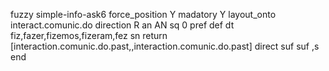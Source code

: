 fuzzy simple-info-ask6
   force_position Y
   madatory Y
   layout_onto interact.comunic.do
   direction R
   an AN
   sq 0
   pref 
   def 
    dt fiz,fazer,fizemos,fizeram,fez
    sn 
    return [interaction.comunic.do.past,,interaction.comunic.do.past]
    direct 
   suf 
   suf ,s
end
